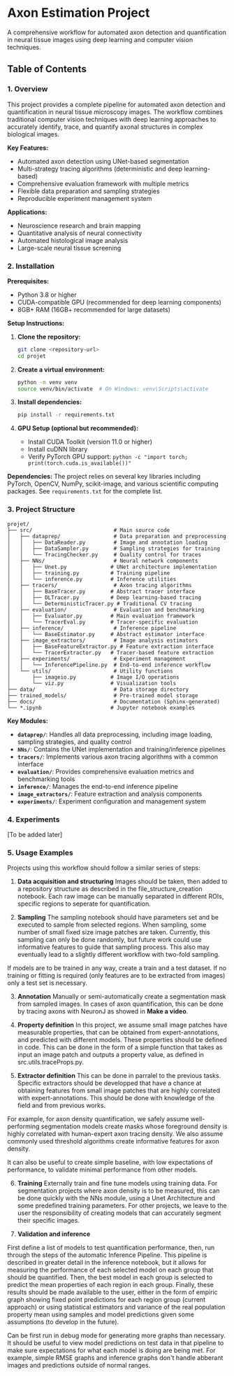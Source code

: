 # Axon Estimation Project

A comprehensive workflow for automated axon detection and quantification in neural tissue images using deep learning and computer vision techniques.

## Table of Contents

### 1. Overview

This project provides a complete pipeline for automated axon detection and quantification in neural tissue microscopy images. The workflow combines traditional computer vision techniques with deep learning approaches to accurately identify, trace, and quantify axonal structures in complex biological images.

**Key Features:**
- Automated axon detection using UNet-based segmentation
- Multi-strategy tracing algorithms (deterministic and deep learning-based)
- Comprehensive evaluation framework with multiple metrics
- Flexible data preparation and sampling strategies
- Reproducible experiment management system

**Applications:**
- Neuroscience research and brain mapping
- Quantitative analysis of neural connectivity
- Automated histological image analysis
- Large-scale neural tissue screening

### 2. Installation

**Prerequisites:**
- Python 3.8 or higher
- CUDA-compatible GPU (recommended for deep learning components)
- 8GB+ RAM (16GB+ recommended for large datasets)

**Setup Instructions:**

1. **Clone the repository:**
   ```bash
   git clone <repository-url>
   cd projet
   ```

2. **Create a virtual environment:**
   ```bash
   python -m venv venv
   source venv/bin/activate  # On Windows: venv\Scripts\activate
   ```

3. **Install dependencies:**
   ```bash
   pip install -r requirements.txt
   ```

4. **GPU Setup (optional but recommended):**
   - Install CUDA Toolkit (version 11.0 or higher)
   - Install cuDNN library
   - Verify PyTorch GPU support: `python -c "import torch; print(torch.cuda.is_available())"`

**Dependencies:**
The project relies on several key libraries including PyTorch, OpenCV, NumPy, scikit-image, and various scientific computing packages. See `requirements.txt` for the complete list.

### 3. Project Structure

```
projet/
├── src/                          # Main source code
│   ├── dataprep/                 # Data preparation and preprocessing
│   │   ├── DataReader.py         # Image and annotation loading
│   │   ├── DataSampler.py        # Sampling strategies for training
│   │   └── TracingChecker.py     # Quality control for traces
│   ├── NNs/                      # Neural network components
│   │   ├── Unet.py              # UNet architecture implementation
│   │   ├── training.py          # Training pipeline
│   │   └── inference.py         # Inference utilities
│   ├── tracers/                  # Axon tracing algorithms
│   │   ├── BaseTracer.py        # Abstract tracer interface
│   │   ├── DLTracer.py          # Deep learning-based tracing
│   │   └── DeterministicTracer.py # Traditional CV tracing
│   ├── evaluation/               # Evaluation and benchmarking
│   │   ├── Evaluator.py         # Main evaluation framework
│   │   └── TracerEval.py        # Tracer-specific evaluation
│   ├── inference/                # Inference pipeline
│   │   └── BaseEstimator.py     # Abstract estimator interface
│   ├── image_extractors/         # Image analysis estimators
│   │   ├── BaseFeatureExtractor.py # Feature extraction interface
│   │   └── TracerExtractor.py   # Tracer-based feature extraction
│   ├── experiments/              # Experiment management
│   │   └── InferencePipeline.py  # End-to-end inference workflow
│   └── utils/                    # Utility functions
│       ├── imageio.py           # Image I/O operations
│       └── viz.py               # Visualization tools
├── data/                         # Data storage directory
├── trained_models/               # Pre-trained model storage
├── docs/                         # Documentation (Sphinx-generated)
└── *.ipynb                      # Jupyter notebook examples
```

**Key Modules:**

- **`dataprep/`**: Handles all data preprocessing, including image loading, sampling strategies, and quality control
- **`NNs/`**: Contains the UNet implementation and training/inference pipelines
- **`tracers/`**: Implements various axon tracing algorithms with a common interface
- **`evaluation/`**: Provides comprehensive evaluation metrics and benchmarking tools
- **`inference/`**: Manages the end-to-end inference pipeline
- **`image_extractors/`**: Feature extraction and analysis components
- **`experiments/`**: Experiment configuration and management system

### 4. Experiments

[To be added later]

### 5. Usage Examples

Projects using this workflow should follow a similar series of steps:

1. **Data acquisition and structuring**
Images should be taken, then added to a repository structure as described in the file_structure_creation notebook. Each raw image can be manually separated in different ROIs, specific regions to seperate for quantification.

2. **Sampling**
The sampling notebook should have parameters set and be executed to sample from selected regions.
When sampling, some number of small fixed size image patches are taken. 
Currently, this sampling can only be done randomly, but future work could use informative features to guide that sampling process. This also may eventually lead to a slightly different workflow with two-fold sampling.

If models are to be trained in any way, create a train and a test dataset. If no training or fitting is required (only features are to be extracted from images) only a test set is necessary.

3. **Annotation**
Manually or semi-automatically create a segmentation mask from sampled images. In cases of axon quantification, this can be done by tracing axons with NeuronJ as showed in **Make a video**.

4. **Property definition**
In this project, we assume small image patches have measurable properties, that can be obtained from expert-annotations, and predicted with different models. These properties should be defined in code. This can be done in the form of a simple function that takes as input an image patch and outputs a property value, as defined in src.utils.traceProps.py.

5. **Extractor definition**
This can be done in parralel to the previous tasks. Specific extractors should be developped that have a chance at obtaining features from small image patches that are highly correlated with expert-annotations. This should be done with knowledge of the field and from previous works.

For example, for axon density quantification, we safely assume well-performing segmentation models create masks whose foreground density is highly correlated with human-expert axon tracing density. We also assume commonly used threshold algorithms create informative features for axon density.

It can also be useful to create simple baseline, with low expectations of performance, to validate minimal performance from other models.

6. **Training**
Externally train and fine tune models using training data. For segmentation projects where axon density is to be measured, this can be done quickly with the NNs module, using a Unet Architecture and some predefined training parameters. For other projects, we leave to the user the responsibility of creating models that can accurately segment their specific images. 

7. **Validation and inference**

First define a list of models to test quantification performance, then, run through the steps of the automatic Inference Pipeline. This pipeline is described in greater detail in the inference notebook, but it allows for measuring the performance of each selected model on each group that should be quantified. Then, the best model in each group is selected to predict the mean properties of each region in each group.
Finally, these results should be made available to the user, either in the form of empiric graph showing fixed point predictions for each region group (current approach) or using statistical estimators and variance of the real population property mean using samples and model predictions given some assumptions (to develop in the future).

Can be first run in debug mode for generating more graphs than necessary. It should be useful to view model predictions on test data in that pipeline to make sure expectations for what each model is doing are being met. For example, simple RMSE graphs and inference graphs don't handle abberant images and predictions outside of normal ranges. 
